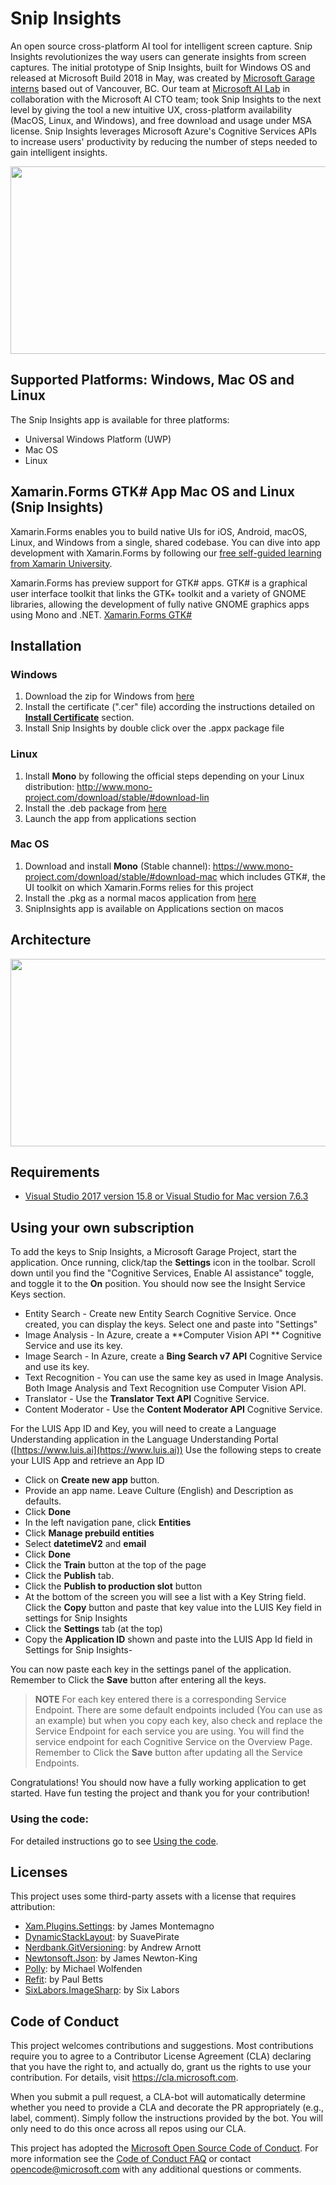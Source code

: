 # Snip Insights

An open source cross-platform AI tool for intelligent screen capture. Snip Insights revolutionizes the way users can generate insights from screen captures. The initial prototype of Snip Insights, built for Windows OS and released at Microsoft Build 2018 in May, was created by [Microsoft Garage interns](https://www.microsoft.com/en-us/garage/) based out of Vancouver, BC. Our team at [Microsoft AI Lab](https://ailab.microsoft.com/experiments/32e85f94-3fdd-4a4b-b1ca-9f4cdf47feb6) in collaboration with the Microsoft AI CTO team; took Snip Insights to the next level by giving the tool a new intuitive UX, cross-platform availability (MacOS, Linux, and Windows), and free download and usage under MSA license. Snip Insights leverages Microsoft Azure's Cognitive Services APIs to increase users' productivity by reducing the number of steps needed to gain intelligent insights. 

<p align="center">
  <img width="560" height="300" src="https://github.com/Microsoft/ailab/blob/master/Snip-Insights/Images/SnipInsights_Homepage-Carousel_580x326_V2b.gif">
</p>

## Supported Platforms: Windows, Mac OS and Linux

The Snip Insights app is available for three platforms:

- Universal Windows Platform (UWP)
- Mac OS
- Linux

## Xamarin.Forms GTK# App Mac OS and Linux (Snip Insights)

Xamarin.Forms enables you to build native UIs for iOS, Android, macOS, Linux, and Windows from a single, shared codebase. You can dive into app development with Xamarin.Forms by following our [free self-guided learning from Xamarin University](https://university.xamarin.com/classes/track/self-guided). 

Xamarin.Forms has preview support for GTK# apps. GTK# is a graphical user interface toolkit that links the GTK+ toolkit and a variety of GNOME libraries, allowing the development of fully native GNOME graphics apps using Mono and .NET. [Xamarin.Forms GTK#](https://docs.microsoft.com/en-us/xamarin/xamarin-forms/platform/gtk?tabs=vswin)
 
## Installation

### **Windows**

1. Download the zip for Windows from [here](https://github.com/Microsoft/ailab/releases/tag/1.0.0.0)
2. Install the certificate (".cer" file) according the instructions detailed on [**Install Certificate**](/Snip-Insights/docs/Windows_Install_Certificate.md) section.
3. Install Snip Insights by double click over the .appx package file

### **Linux**

1. Install **Mono** by following the official steps depending on your Linux distribution: <http://www.mono-project.com/download/stable/#download-lin>
2. Install the .deb package from [here](https://github.com/Microsoft/ailab/releases/tag/1.0.0.0)
3. Launch the app from applications section 

### **Mac OS**

1. Download and install **Mono** (Stable channel): https://www.mono-project.com/download/stable/#download-mac
   which includes GTK#, the UI toolkit on which Xamarin.Forms relies for this project
2. Install the .pkg as a normal macos application from [here](https://github.com/Microsoft/ailab/releases/tag/1.0.0.0)
3. SnipInsights app is available on Applications section on macos

## Architecture
<p align="center">
  <img width="560" height="300" src="https://github.com/Microsoft/ailab/blob/master/Snip-Insights/Images/SnipInsights_Content_Image.jpg">
</p>

## Requirements

* [Visual Studio 2017 version 15.8 or Visual Studio for Mac version 7.6.3](https://www.visualstudio.com/vs/)

## Using your own subscription

To add the keys to Snip Insights, a Microsoft Garage Project, start the application.  Once running, click/tap the **Settings** icon in the toolbar.  Scroll down until you find the "Cognitive Services, Enable AI assistance" toggle, and toggle it to the **On** position.  You should now see the Insight Service Keys section.

- Entity Search - Create new Entity Search Cognitive Service.  Once created, you can display the keys.  Select one and paste into "Settings"
- Image Analysis - In Azure, create a **Computer Vision API ** Cognitive Service and use its key.
- Image Search - In Azure, create a **Bing Search v7 API** Cognitive Service and use its key.
- Text Recognition - You can use the same key as used in Image Analysis.  Both Image Analysis and Text Recognition use Computer Vision API.
- Translator - Use the **Translator Text API** Cognitive Service.
- Content Moderator - Use the **Content Moderator API** Cognitive Service.

For the LUIS App ID and Key, you will need to create a Language Understanding application in the Language Understanding Portal ([https://www.luis.ai](https://www.luis.ai))
Use the following steps to create your LUIS App and retrieve an App ID

- Click on **Create new app** button.
- Provide an app name.  Leave Culture (English) and Description as defaults.
- Click **Done**
- In the left navigation pane, click **Entities**
- Click **Manage prebuild entities**
- Select **datetimeV2** and **email**
- Click **Done**
- Click the **Train** button at the top of the page
- Click the **Publish** tab.
- Click the **Publish to production slot** button
- At the bottom of the screen you will see a list with a Key String field.  Click the **Copy** button and paste that key value into the LUIS Key field in settings for Snip Insights
- Click the **Settings** tab (at the top)
- Copy the **Application ID** shown and paste into the LUIS App Id field in Settings for Snip Insights-  

You can now paste each key in the settings panel of the application.
Remember to Click the **Save** button after entering all the keys.

> **NOTE** For each key entered there is a corresponding Service Endpoint.  There are some default endpoints included (You can use as an example) but when you copy each key, also check and replace the Service Endpoint for each service you are using.  You will find the service endpoint for each Cognitive Service on the Overview Page.  Remember to Click the **Save** button after updating all the Service Endpoints.

Congratulations! You should now have a fully working application to get started. Have fun testing the project and thank you for your contribution! 
### Using the code:

For detailed instructions go to see [Using the code](docs/Using_The_Code.md).  
    

## Licenses

This project uses some third-party assets with a license that requires attribution:

- [Xam.Plugins.Settings](https://github.com/jamesmontemagno/SettingsPlugin): by James Montemagno
- [DynamicStackLayout](https://github.com/SuavePirate/DynamicStackLayout): by SuavePirate
- [Nerdbank.GitVersioning](https://github.com/aarnott/Nerdbank.GitVersioning): by Andrew Arnott 
- [Newtonsoft.Json](https://www.newtonsoft.com/json): by James Newton-King
- [Polly](https://github.com/App-vNext/Polly): by Michael Wolfenden
- [Refit](https://github.com/reactiveui/refit): by Paul Betts
- [SixLabors.ImageSharp](https://github.com/SixLabors/ImageSharp): by Six Labors

## Code of Conduct

This project welcomes contributions and suggestions.  Most contributions require you to agree to a
Contributor License Agreement (CLA) declaring that you have the right to, and actually do, grant us
the rights to use your contribution. For details, visit https://cla.microsoft.com.

When you submit a pull request, a CLA-bot will automatically determine whether you need to provide
a CLA and decorate the PR appropriately (e.g., label, comment). Simply follow the instructions
provided by the bot. You will only need to do this once across all repos using our CLA.

This project has adopted the [Microsoft Open Source Code of Conduct](https://opensource.microsoft.com/codeofconduct/).
For more information see the [Code of Conduct FAQ](https://opensource.microsoft.com/codeofconduct/faq/) or
contact [opencode@microsoft.com](mailto:opencode@microsoft.com) with any additional questions or comments.

